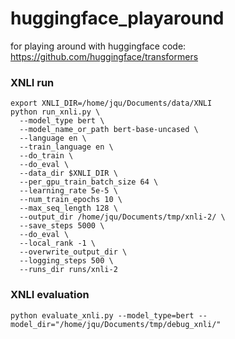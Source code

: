 # huggingface_playaround
for playing around with huggingface code: https://github.com/huggingface/transformers

### XNLI run
```shell
export XNLI_DIR=/home/jqu/Documents/data/XNLI
python run_xnli.py \
  --model_type bert \
  --model_name_or_path bert-base-uncased \
  --language en \
  --train_language en \
  --do_train \
  --do_eval \
  --data_dir $XNLI_DIR \
  --per_gpu_train_batch_size 64 \
  --learning_rate 5e-5 \
  --num_train_epochs 10 \
  --max_seq_length 128 \
  --output_dir /home/jqu/Documents/tmp/xnli-2/ \
  --save_steps 5000 \
  --do_eval \
  --local_rank -1 \
  --overwrite_output_dir \
  --logging_steps 500 \
  --runs_dir runs/xnli-2
```

### XNLI evaluation 
```shell
python evaluate_xnli.py --model_type=bert --model_dir="/home/jqu/Documents/tmp/debug_xnli/"
```
